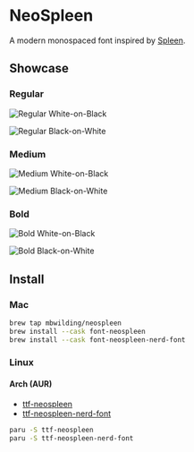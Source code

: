 # NeoSpleen

A modern monospaced font inspired by [Spleen](https://github.com/fcambus/spleen).

## Showcase

### Regular

![Regular White-on-Black](https://github.com/mbwilding/NeoSpleen/releases/latest/download/NeoSpleen-Regular-WoB.png)

![Regular Black-on-White](https://github.com/mbwilding/NeoSpleen/releases/latest/download/NeoSpleen-Regular-BoW.png)

### Medium

![Medium White-on-Black](https://github.com/mbwilding/NeoSpleen/releases/latest/download/NeoSpleen-Medium-WoB.png)

![Medium Black-on-White](https://github.com/mbwilding/NeoSpleen/releases/latest/download/NeoSpleen-Medium-BoW.png)

### Bold

![Bold White-on-Black](https://github.com/mbwilding/NeoSpleen/releases/latest/download/NeoSpleen-Bold-WoB.png)

![Bold Black-on-White](https://github.com/mbwilding/NeoSpleen/releases/latest/download/NeoSpleen-Bold-BoW.png)

## Install

### Mac

```bash
brew tap mbwilding/neospleen
brew install --cask font-neospleen
brew install --cask font-neospleen-nerd-font
```

### Linux

#### Arch (AUR)

- [ttf-neospleen](https://aur.archlinux.org/packages/ttf-neospleen)
- [ttf-neospleen-nerd-font](https://aur.archlinux.org/packages/ttf-neospleen-nerd-font)

```bash
paru -S ttf-neospleen
paru -S ttf-neospleen-nerd-font
```
